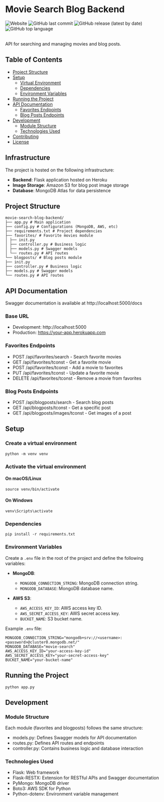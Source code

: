 # Movie Search Blog Backend

<div>
  <img src="https://img.shields.io/badge/status-online-brightgreen" alt="Website" />
  <img src="https://img.shields.io/github/last-commit/francisdiasbr/movie-search-blog-backend" alt="GitHub last commit" />
  <img src="https://img.shields.io/github/v/release/francisdiasbr/movie-search-blog-backend" alt="GitHub release (latest by date)" />
  <img src="https://img.shields.io/github/languages/top/francisdiasbr/movie-search-blog-backend" alt="GitHub top language" />
</div>

<br/>

API for searching and managing movies and blog posts.

## Table of Contents

- [Project Structure](#project-structure)
- [Setup](#setup)
  - [Virtual Environment](#virtual-environment)
  - [Dependencies](#dependencies)
  - [Environment Variables](#environment-variables)
- [Running the Project](#running-the-project)
- [API Documentation](#api-documentation)
  - [Favorites Endpoints](#favorites-endpoints)
  - [Blog Posts Endpoints](#blog-posts-endpoints)
- [Development](#development)
  - [Module Structure](#module-structure)
  - [Technologies Used](#technologies-used)
- [Contributing](#contributing)
- [License](#license)

## Infrastructure

The project is hosted on the following infrastructure:

- **Backend**: Flask application hosted on Heroku
- **Image Storage**: Amazon S3 for blog post image storage
- **Database**: MongoDB Atlas for data persistence

## Project Structure

```
movie-search-blog-backend/
├── app.py # Main application
├── config.py # Configurations (MongoDB, AWS, etc)
├── requirements.txt # Project dependencies
├── favorites/ # Favorite movies module
│ ├── init.py
│ ├── controller.py # Business logic
│ ├── models.py # Swagger models
│ └── routes.py # API routes
└── blogposts/ # Blog posts module
├── init.py
├── controller.py # Business logic
├── models.py # Swagger models
└── routes.py # API routes
```

## API Documentation
Swagger documentation is available at http://localhost:5000/docs

### Base URL
- Development: http://localhost:5000
- Production: https://your-app.herokuapp.com

### Favorites Endpoints
- POST /api/favorites/search - Search favorite movies
- GET /api/favorites/tconst - Get a favorite movie
- POST /api/favorites/tconst - Add a movie to favorites
- PUT /api/favorites/tconst - Update a favorite movie
- DELETE /api/favorites/tconst - Remove a movie from favorites

### Blog Posts Endpoints
- POST /api/blogposts/search - Search blog posts
- GET /api/blogposts/tconst - Get a specific post
- GET /api/blogposts/images/tconst - Get images of a post

## Setup

### Create a virtual environment
`python -m venv venv`

### Activate the virtual environment

#### On macOS/Linux
`source venv/bin/activate`

#### On Windows
`venv\Scripts\activate`

### Dependencies
`pip install -r requirements.txt`

### Environment Variables
Create a `.env` file in the root of the project and define the following variables:

- **MongoDB**:
  - `MONGODB_CONNECTION_STRING`: MongoDB connection string.
  - `MONGODB_DATABASE`: MongoDB database name.

- **AWS S3**:
  - `AWS_ACCESS_KEY_ID`: AWS access key ID.
  - `AWS_SECRET_ACCESS_KEY`: AWS secret access key.
  - `BUCKET_NAME`: S3 bucket name.

Example `.env` file:
```
MONGODB_CONNECTION_STRING="mongodb+srv://<username>:<password>@cluster0.mongodb.net/"
MONGODB_DATABASE="movie-search"
AWS_ACCESS_KEY_ID="your-access-key-id"
AWS_SECRET_ACCESS_KEY="your-secret-access-key"
BUCKET_NAME="your-bucket-name"
```

## Running the Project
`python app.py`

## Development

### Module Structure
Each module (favorites and blogposts) follows the same structure:
- models.py: Defines Swagger models for API documentation
- routes.py: Defines API routes and endpoints
- controller.py: Contains business logic and database interaction

### Technologies Used
- Flask: Web framework
- Flask-RESTX: Extension for RESTful APIs and Swagger documentation
- PyMongo: MongoDB driver
- Boto3: AWS SDK for Python
- Python-dotenv: Environment variable management 

